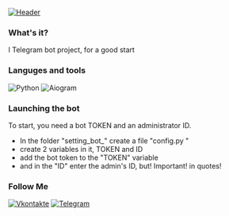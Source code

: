[![Header](https://github.com/AsQqqq/sample-tg-bot/blob/master/assets_readme/cat.gif?raw=true)](https://vk.com/da_ya_dalbaeb)

### What's it?
I Telegram bot project, for a good start

### Languges and tools
![Python](https://img.shields.io/badge/-Python-4B0082?style=for-the-badge&logo=python&logoColor=FFD700)
![Aiogram](https://img.shields.io/badge/-aiogram-4B0082?style=for-the-badge&logo=aiogram&logoColor=7CFC00)

### Launching the bot
To start, you need a bot TOKEN and an administrator ID.
 - In the folder "setting_bot_" create a file "config.py "
 - create 2 variables in it, TOKEN and ID
 - add the bot token to the "TOKEN" variable
 - and in the "ID" enter the admin's ID, but! Important! in quotes!

### Follow Me
[![Vkontakte](https://img.shields.io/badge/-Vkontakte-4B0082?style=for-the-badge&logo=vk&logoColor=blue)](https://vk.com/asq_group)
[![Telegram](https://img.shields.io/badge/-Telegram-4B0082?style=for-the-badge&logo=telegram)](https://t.me/mili_push)
